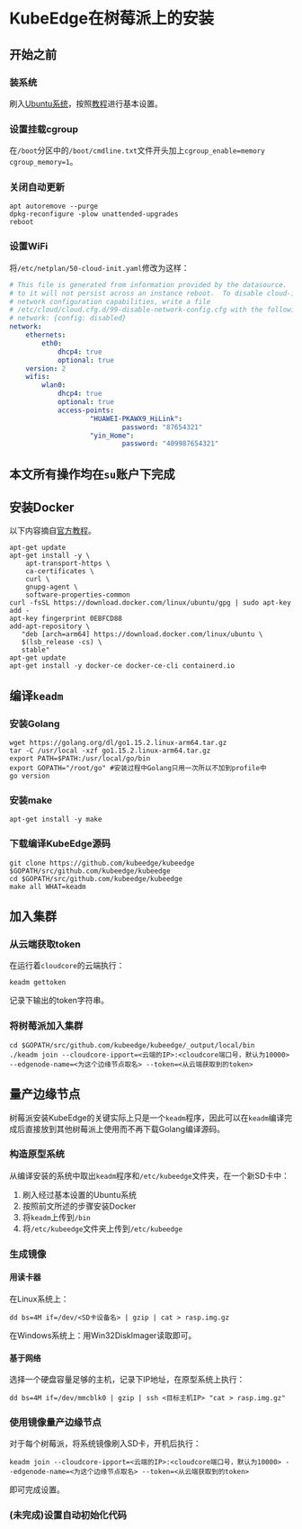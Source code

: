 # KubeEdge在树莓派上的安装

## 开始之前

### 装系统

刷入[Ubuntu系统](https://ubuntu.com/download/raspberry-pi/thank-you?version=20.04.1&architecture=arm64+raspi)，按照[教程](https://ubuntu.com/tutorials/how-to-install-ubuntu-on-your-raspberry-pi#1-overview)进行基本设置。

### 设置挂载cgroup

在`/boot`分区中的`/boot/cmdline.txt`文件开头加上`cgroup_enable=memory cgroup_memory=1`。

### 关闭自动更新

```shell
apt autoremove --purge
dpkg-reconfigure -plow unattended-upgrades
reboot
```

### 设置WiFi

将`/etc/netplan/50-cloud-init.yaml`修改为这样：

```yaml
# This file is generated from information provided by the datasource.  Changes
# to it will not persist across an instance reboot.  To disable cloud-init's
# network configuration capabilities, write a file
# /etc/cloud/cloud.cfg.d/99-disable-network-config.cfg with the following:
# network: {config: disabled}
network:
    ethernets:
        eth0:
            dhcp4: true
            optional: true
    version: 2
    wifis:
        wlan0:
            dhcp4: true
            optional: true
            access-points:
                    "HUAWEI-PKAWX9_HiLink":
                            password: "87654321"
                    "yin_Home":
                            password: "409987654321"
```


## 本文所有操作均在`su`账户下完成

## 安装Docker

以下内容摘自[官方教程](https://docs.docker.com/engine/install/ubuntu/)。

```shell
apt-get update
apt-get install -y \
    apt-transport-https \
    ca-certificates \
    curl \
    gnupg-agent \
    software-properties-common
curl -fsSL https://download.docker.com/linux/ubuntu/gpg | sudo apt-key add -
apt-key fingerprint 0EBFCD88
add-apt-repository \
   "deb [arch=arm64] https://download.docker.com/linux/ubuntu \
   $(lsb_release -cs) \
   stable"
apt-get update
apt-get install -y docker-ce docker-ce-cli containerd.io
```

## 编译`keadm`

### 安装Golang

```shell
wget https://golang.org/dl/go1.15.2.linux-arm64.tar.gz
tar -C /usr/local -xzf go1.15.2.linux-arm64.tar.gz
export PATH=$PATH:/usr/local/go/bin
export GOPATH="/root/go" #安装过程中Golang只用一次所以不加到profile中
go version
```

### 安装make

```shell
apt-get install -y make
```

### 下载编译KubeEdge源码

```shell
git clone https://github.com/kubeedge/kubeedge $GOPATH/src/github.com/kubeedge/kubeedge
cd $GOPATH/src/github.com/kubeedge/kubeedge
make all WHAT=keadm
```

## 加入集群

### 从云端获取token

在运行着`cloudcore`的云端执行：

```shell
keadm gettoken
```

记录下输出的token字符串。

### 将树莓派加入集群

```shell
cd $GOPATH/src/github.com/kubeedge/kubeedge/_output/local/bin
./keadm join --cloudcore-ipport=<云端的IP>:<cloudcore端口号，默认为10000> --edgenode-name=<为这个边缘节点取名> --token=<从云端获取到的token>
```

## 量产边缘节点

树莓派安装KubeEdge的关键实际上只是一个`keadm`程序，因此可以在`keadm`编译完成后直接放到其他树莓派上使用而不再下载Golang编译源码。

### 构造原型系统

从编译安装的系统中取出`keadm`程序和`/etc/kubeedge`文件夹，在一个新SD卡中：

1. 刷入经过基本设置的Ubuntu系统
2. 按照前文所述的步骤安装Docker
3. 将`keadm`上传到`/bin`
4. 将`/etc/kubeedge`文件夹上传到`/etc/kubeedge`

### 生成镜像

#### 用读卡器

在Linux系统上：

```shell
dd bs=4M if=/dev/<SD卡设备名> | gzip | cat > rasp.img.gz
```

在Windows系统上：用Win32DiskImager读取即可。

#### 基于网络

选择一个硬盘容量足够的主机，记录下IP地址，在原型系统上执行：

```shell
dd bs=4M if=/dev/mmcblk0 | gzip | ssh <目标主机IP> "cat > rasp.img.gz"
```

### 使用镜像量产边缘节点

对于每个树莓派，将系统镜像刷入SD卡，开机后执行：

```shell
keadm join --cloudcore-ipport=<云端的IP>:<cloudcore端口号，默认为10000> --edgenode-name=<为这个边缘节点取名> --token=<从云端获取到的token>
```

即可完成设置。

### (未完成)设置自动初始化代码